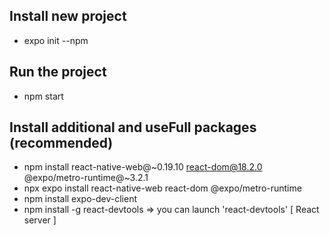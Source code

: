  ## Install new project
- expo init --npm

## Run the project
- npm start

## Install additional and useFull packages (recommended)
- npm install react-native-web@~0.19.10 react-dom@18.2.0 @expo/metro-runtime@~3.2.1
- npx expo install react-native-web react-dom @expo/metro-runtime
- npm install expo-dev-client
- npm install -g react-devtools => you can launch 'react-devtools' [ React server ]